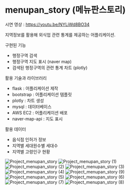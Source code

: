 # menupan_story (메뉴판스토리)

시연 영상 : <https://youtu.be/NYLiWd8BO34>  
  
지역정보를 활용해 외식업 관련 통계를 제공하는 어플리케이션.  

구현된 기능  
- 행정구역 검색  
- 행정구역 지도 표시 (naver map)  
- 검색된 행정구역의 관련 통계 차트 (plotly)  

활용 기술과 라이브러리  
- flask     : 어플리케이션 제작  
- bootstrap : 어플리케이션 템플릿  
- plotly    : 차트 생성  
- mysql     : 데이터베이스 
- AWS EC2   : 어플리케이션 배포
- naver-map-api : 지도 표시  

활용 데이터  
- 음식점 인허가 정보  
- 지역별 세대원수별 세대수  
- 지역별 고령인구 현황  

![Project_menupan_story](https://user-images.githubusercontent.com/109839413/234511979-ce020fa2-c624-4efc-91a6-cec366657ed6.png)
![Project_menupan_story (1)](https://user-images.githubusercontent.com/109839413/234510990-dabd5348-fa6a-411e-b29f-523629d7c8df.png)
![Project_menupan_story (2)](https://user-images.githubusercontent.com/109839413/234510995-72389d45-8181-43e8-99d9-9af24cabd801.png)
![Project_menupan_story (3)](https://user-images.githubusercontent.com/109839413/234510997-4a80ece7-5153-4a1e-a88c-b92729f979e6.png)
![Project_menupan_story (4)](https://user-images.githubusercontent.com/109839413/234511002-57affeed-c026-48b0-977f-0a98a9ed392e.png)
![Project_menupan_story (9)](https://user-images.githubusercontent.com/109839413/234512895-03a9ce84-981d-4ee2-86c4-3af3c83fd50a.png)
![Project_menupan_story (5)](https://user-images.githubusercontent.com/109839413/234511007-e0cd43c1-22fe-421f-bf0f-d967fd690d6f.png)
![Project_menupan_story (6)](https://user-images.githubusercontent.com/109839413/234511009-fc69d4f6-4506-40b5-bf0f-afd77dc07a18.png)
![Project_menupan_story (7)](https://user-images.githubusercontent.com/109839413/234511011-64401c27-ab7b-43b2-a768-b18ac473723c.png)
![Project_menupan_story (8)](https://user-images.githubusercontent.com/109839413/234511014-a29de248-88b4-488b-bd09-499b459ab876.png)
